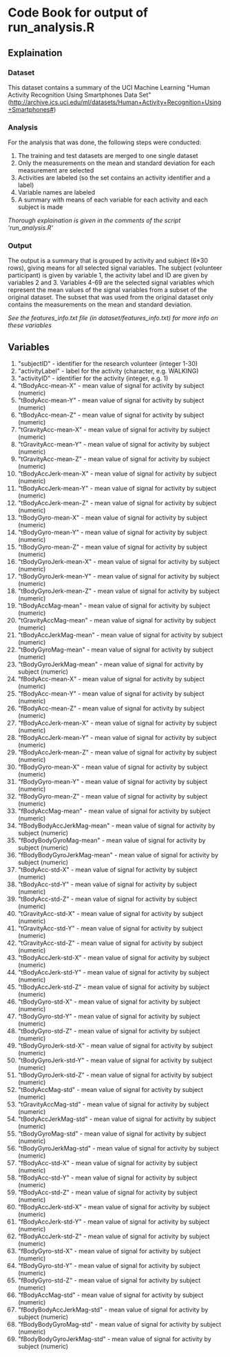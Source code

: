 # Code Book for output of run_analysis.R

## Explaination
### Dataset
This dataset contains a summary of the UCI Machine Learning "Human Activity Recognition Using Smartphones Data Set" (http://archive.ics.uci.edu/ml/datasets/Human+Activity+Recognition+Using+Smartphones#) 
### Analysis
For the analysis that was done, the following steps were conducted:
1. The training and test datasets are merged to one single dataset
2. Only the measurements on the mean and standard deviation for each measurement are selected
3. Activities are labeled (so the set contains an activity identifier and a label)
4. Variable names are labeled
5. A summary with means of each variable for each activity and each subject is made

*Thorough explaination is given in the comments of the script 'run_analysis.R'*

### Output
The output is a summary that is grouped by activity and subject (6*30 rows), giving means for all selected signal variables. The subject (volunteer participant) is given by variable 1, the activity label and ID are given by variables 2 and 3. Variables 4-69 are the selected signal variables which represent the mean values of the signal variables from a subset of the original dataset. The subset that was used from the original dataset only contains the measurements on the mean and standard deviation.

*See the features_info.txt file (in dataset/features_info.txt) for more info on these variables*

## Variables
1. "subjectID" - identifier for the research volunteer (integer 1-30)
2. "activityLabel" - label for the activity (character, e.g. WALKING)
3. "activityID"  - identifier for the activity (integer, e.g. 1)
4. "tBodyAcc-mean-X" - mean value of signal for activity by subject (numeric)
5. "tBodyAcc-mean-Y" - mean value of signal for activity by subject (numeric)
6. "tBodyAcc-mean-Z" - mean value of signal for activity by subject (numeric)
7. "tGravityAcc-mean-X" - mean value of signal for activity by subject (numeric)
8. "tGravityAcc-mean-Y" - mean value of signal for activity by subject (numeric)
9. "tGravityAcc-mean-Z" - mean value of signal for activity by subject (numeric)
10. "tBodyAccJerk-mean-X" - mean value of signal for activity by subject (numeric)
11. "tBodyAccJerk-mean-Y" - mean value of signal for activity by subject (numeric)
12. "tBodyAccJerk-mean-Z" - mean value of signal for activity by subject (numeric)
13. "tBodyGyro-mean-X" - mean value of signal for activity by subject (numeric)
14. "tBodyGyro-mean-Y" - mean value of signal for activity by subject (numeric)
15. "tBodyGyro-mean-Z" - mean value of signal for activity by subject (numeric)
16. "tBodyGyroJerk-mean-X" - mean value of signal for activity by subject (numeric)
17. "tBodyGyroJerk-mean-Y" - mean value of signal for activity by subject (numeric)
18. "tBodyGyroJerk-mean-Z" - mean value of signal for activity by subject (numeric)
19. "tBodyAccMag-mean" - mean value of signal for activity by subject (numeric)
20. "tGravityAccMag-mean" - mean value of signal for activity by subject (numeric)
21. "tBodyAccJerkMag-mean" - mean value of signal for activity by subject (numeric)
22. "tBodyGyroMag-mean" - mean value of signal for activity by subject (numeric)
23. "tBodyGyroJerkMag-mean" - mean value of signal for activity by subject (numeric)
24. "fBodyAcc-mean-X" - mean value of signal for activity by subject (numeric)
25. "fBodyAcc-mean-Y" - mean value of signal for activity by subject (numeric)
26. "fBodyAcc-mean-Z" - mean value of signal for activity by subject (numeric)
27. "fBodyAccJerk-mean-X" - mean value of signal for activity by subject (numeric)
28. "fBodyAccJerk-mean-Y" - mean value of signal for activity by subject (numeric)
29. "fBodyAccJerk-mean-Z" - mean value of signal for activity by subject (numeric)
30. "fBodyGyro-mean-X" - mean value of signal for activity by subject (numeric)
31. "fBodyGyro-mean-Y" - mean value of signal for activity by subject (numeric)
32. "fBodyGyro-mean-Z" - mean value of signal for activity by subject (numeric)
33. "fBodyAccMag-mean" - mean value of signal for activity by subject (numeric)
34. "fBodyBodyAccJerkMag-mean" - mean value of signal for activity by subject (numeric)
35. "fBodyBodyGyroMag-mean" - mean value of signal for activity by subject (numeric)
36. "fBodyBodyGyroJerkMag-mean" - mean value of signal for activity by subject (numeric)
37. "tBodyAcc-std-X" - mean value of signal for activity by subject (numeric)
38. "tBodyAcc-std-Y" - mean value of signal for activity by subject (numeric)
39. "tBodyAcc-std-Z" - mean value of signal for activity by subject (numeric)
40. "tGravityAcc-std-X" - mean value of signal for activity by subject (numeric)
41. "tGravityAcc-std-Y" - mean value of signal for activity by subject (numeric)
42. "tGravityAcc-std-Z" - mean value of signal for activity by subject (numeric)
43. "tBodyAccJerk-std-X" - mean value of signal for activity by subject (numeric)
44. "tBodyAccJerk-std-Y" - mean value of signal for activity by subject (numeric)
45. "tBodyAccJerk-std-Z" - mean value of signal for activity by subject (numeric)
46. "tBodyGyro-std-X" - mean value of signal for activity by subject (numeric)
47. "tBodyGyro-std-Y" - mean value of signal for activity by subject (numeric)
48. "tBodyGyro-std-Z" - mean value of signal for activity by subject (numeric)
49. "tBodyGyroJerk-std-X" - mean value of signal for activity by subject (numeric)
50. "tBodyGyroJerk-std-Y" - mean value of signal for activity by subject (numeric)
51. "tBodyGyroJerk-std-Z" - mean value of signal for activity by subject (numeric)
52. "tBodyAccMag-std" - mean value of signal for activity by subject (numeric)
53. "tGravityAccMag-std" - mean value of signal for activity by subject (numeric)
54. "tBodyAccJerkMag-std" - mean value of signal for activity by subject (numeric)
55. "tBodyGyroMag-std" - mean value of signal for activity by subject (numeric)
56. "tBodyGyroJerkMag-std" - mean value of signal for activity by subject (numeric)
57. "fBodyAcc-std-X" - mean value of signal for activity by subject (numeric)
58. "fBodyAcc-std-Y" - mean value of signal for activity by subject (numeric)
59. "fBodyAcc-std-Z" - mean value of signal for activity by subject (numeric)
60. "fBodyAccJerk-std-X" - mean value of signal for activity by subject (numeric)
61. "fBodyAccJerk-std-Y" - mean value of signal for activity by subject (numeric)
62. "fBodyAccJerk-std-Z" - mean value of signal for activity by subject (numeric)
63. "fBodyGyro-std-X" - mean value of signal for activity by subject (numeric)
64. "fBodyGyro-std-Y" - mean value of signal for activity by subject (numeric)
65. "fBodyGyro-std-Z" - mean value of signal for activity by subject (numeric)
66. "fBodyAccMag-std" - mean value of signal for activity by subject (numeric)
67. "fBodyBodyAccJerkMag-std" - mean value of signal for activity by subject (numeric)
68. "fBodyBodyGyroMag-std" - mean value of signal for activity by subject (numeric)
69. "fBodyBodyGyroJerkMag-std" - mean value of signal for activity by subject (numeric)